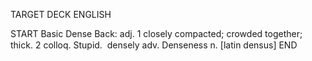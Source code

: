 TARGET DECK
ENGLISH

START
Basic
Dense
Back: adj. 1 closely compacted; crowded together; thick. 2 colloq. Stupid.  densely adv. Denseness n. [latin densus]
END
